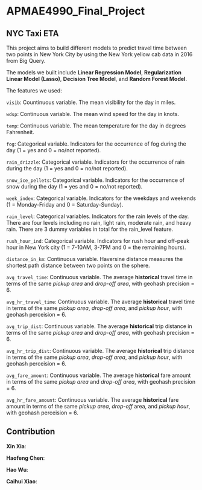 # APMAE4990_Final_Project

## NYC Taxi ETA

This project aims to build different models to predict travel time between two points in New York City by using the New York yellow cab data in 2016 from Big Query.

The models we built include **Linear Regression Model**, **Regularization Linear Model (Lasso)**, **Decision Tree Model**, and **Random Forest Model**.

The features we used:

`visib`: Countinuous variable. The mean visibility for the day in miles.

`wdsp`: Continuous variable. The mean wind speed for the day in knots.

`temp`: Continuous variable. The mean temperature for the day in degrees Fahrenheit.

`fog`: Categorical variable. Indicators for the occurrence of fog during the day (1 = yes and 0 = no/not reported).

`rain_drizzle`: Categorical variable. Indicators for the occurrence of rain during the day (1 = yes and 0 = no/not reported).

`snow_ice_pellets`: Categorical variable. Indicators for the occurrence of snow during the day (1 = yes and 0 = no/not reported).

`week_index`: Categorical variable. Indicators for the weekdays and weekends (1 = Monday-Friday and 0 = Saturday-Sunday).

`rain_level`: Categorical variables. Indicators for the rain levels of the day. There are four levels including no rain, light rain, moderate rain, and heavy rain. There are 3 dummy variables in total for the rain_level feature.

`rush_hour_ind`: Categorical variable. Indicators for rush hour and off-peak hour in New York city (1 = 7-10AM, 3-7PM and 0 = the remaining hours).

`distance_in_km`: Continuous variable. Haversine distance measures the shortest path distance between two points on the sphere. 

`avg_travel_time`: Continuous variable. The average **historical** travel time in terms of the same *pickup area* and *drop-off area*, with geohash precision = 6.

`avg_hr_travel_time`: Continuous variable. The average **historical** travel time in terms of the same *pickup area*, *drop-off area*, and *pickup hour*, with geohash perceision = 6.

`avg_trip_dist`: Continuous variable. The average **historical** trip distance in terms of the same *pickup area* and *drop-off area*, with geohash precision = 6.

`avg_hr_trip_dist`: Continuous variable. The average **historical** trip distance in terms of the same *pickup area*, *drop-off area*, and *pickup hour*, with geohash perceision = 6.

`avg_fare_amount`: Continuous variable. The average **historical** fare amount in terms of the same *pickup area* and *drop-off area*, with geohash precision = 6.

`avg_hr_fare_amount`: Continuous variable. The average **historical** fare amount in terms of the same *pickup area*, *drop-off* area, and *pickup hour*, with geohash perceision = 6.

## Contribution

**Xin Xia**:

**Haofeng Chen**:

**Hao Wu**:

**Caihui Xiao**:
